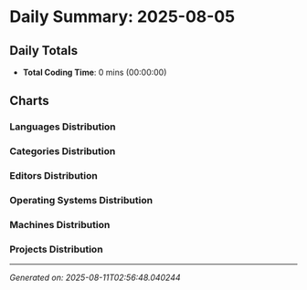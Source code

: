 # Daily Summary: 2025-08-05

## Daily Totals
- **Total Coding Time**: 0 mins (00:00:00)

## Charts

### Languages Distribution

### Categories Distribution

### Editors Distribution

### Operating Systems Distribution

### Machines Distribution

### Projects Distribution

---
*Generated on: 2025-08-11T02:56:48.040244*

